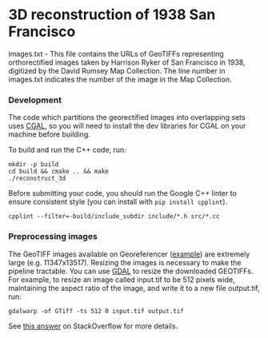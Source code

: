 3D reconstruction of 1938 San Francisco
=======================================

images.txt 
	- This file contains the URLs of GeoTIFFs representing orthorectified
      images taken by Harrison Ryker of San Francisco in 1938, digitized
      by the David Rumsey Map Collection. The line number in images.txt
      indicates the number of the image in the Map Collection.

### Development
The code which partitions the georectified images into overlapping sets
uses [CGAL](https://www.cgal.org/), so you will need to install the dev
libraries for CGAL on your machine before building.

To build and run the C++ code, run:

```
mkdir -p build
cd build && cmake .. && make
./reconstruct_3d
```

Before submitting your code, you should run the Google C++ linter to ensure
consistent style (you can install with `pip install cpplint`).

```
cpplint --filter=-build/include_subdir include/*.h src/*.cc
```

### Preprocessing images
The GeoTIFF images available on Georeferencer ([example][]) are extremely large
(e.g. 11347x13517). Resizing the images is necessary to make the pipeline
tractable. You can use [GDAL](http://www.gdal.org/) to resize the downloaded
GEOTIFFs. For example, to resize an image called input.tif to be 512 pixels
wide, maintaining the aspect ratio of the image, and write it to a new file
output.tif, run:

```
gdalwarp -of GTiff -ts 512 0 input.tif output.tif
```

See [this answer][gdalwarp image resize] on StackOverflow for more details.


[example]: https://davidrumsey.georeferencer.com/maps/280343924889/
[gdalwarp image resize]: https://gis.stackexchange.com/questions/111523/how-to-correctly-resize-raster-gis-images-to-a-given-px-width

